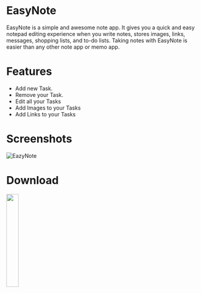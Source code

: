 # EasyNote
EasyNote is a simple and awesome note app.
It gives you a quick and easy notepad editing experience when you write notes, stores images, links, messages, shopping lists, and to-do lists.
Taking notes with EasyNote is easier than any other note app or memo app.

# Features
* Add new Task.
* Remove your Task.
* Edit all your Tasks
* Add Images to your Tasks
* Add Links to your Tasks

# Screenshots
![EazyNote](https://media-exp1.licdn.com/dms/image/C5622AQHcWyKWkFuypA/feedshare-shrink_2048_1536/0/1614076317125?e=1630540800&v=beta&t=ADbRXTImQarUOcGTvQ8G7fvxJ9HAuiC2F9L14Bd8cl0)

# Download
<a href="https://drive.google.com/file/u/2/d/1A3qtaNuyHQjJf6rygn93qkznGSFTCnnk/view?usp=sharing"><img src="https://camo.githubusercontent.com/b186460de0a3c0080a61547b3963b85bfa6881c448c105737ddd39731271d447/68747470733a2f2f706c61792e676f6f676c652e636f6d2f696e746c2f656e5f75732f6261646765732f696d616765732f617070732f656e2d706c61792d62616467652e706e67" align="left" height="25%" width="25%" ></a>
